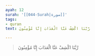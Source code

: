 ```yaml
---
ayah: 12
surah: '[[044-Surah|سورة]]'
tags:
- quran
text: رَّبَّنَا اكْشِفْ عَنَّا الْعَذَابَ إِنَّا مُؤْمِنُونَ

---
```

> رَّبَّنَا اكْشِفْ عَنَّا الْعَذَابَ إِنَّا مُؤْمِنُونَ
